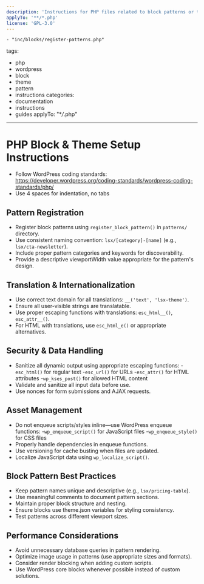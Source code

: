 ```yaml
---
description: 'Instructions for PHP files related to block patterns or theme setup in any LightSpeed WordPress project'
applyTo: '**/*.php'
license: 'GPL-3.0'
---
```


    - "inc/blocks/register-patterns.php"

tags:

-   php
-   wordpress
-   block
-   theme
-   pattern
-   instructions
    categories:
-   documentation
-   instructions
-   guides
    applyTo: "\*_/_.php"

---

# PHP Block & Theme Setup Instructions

-   Follow WordPress coding standards: https://developer.wordpress.org/coding-standards/wordpress-coding-standards/php/
-   Use 4 spaces for indentation, no tabs

## Pattern Registration

-   Register block patterns using `register_block_pattern()` in `patterns/` directory.
-   Use consistent naming convention: `lsx/[category]-[name]` (e.g., `lsx/cta-newsletter`).
-   Include proper pattern categories and keywords for discoverability.
-   Provide a descriptive viewportWidth value appropriate for the pattern's design.

## Translation & Internationalization

-   Use correct text domain for all translations: `__('text', 'lsx-theme')`.
-   Ensure all user-visible strings are translatable.
-   Use proper escaping functions with translations: `esc_html__()`, `esc_attr__()`.
-   For HTML with translations, use `esc_html_e()` or appropriate alternatives.

## Security & Data Handling

-   Sanitize all dynamic output using appropriate escaping functions: -`esc_html()` for regular text -`esc_url()` for URLs -`esc_attr()` for HTML attributes -`wp_kses_post()` for allowed HTML content
-   Validate and sanitize all input data before use.
-   Use nonces for form submissions and AJAX requests.

## Asset Management

-   Do not enqueue scripts/styles inline—use WordPress enqueue functions: -`wp_enqueue_script()` for JavaScript files -`wp_enqueue_style()` for CSS files
-   Properly handle dependencies in enqueue functions.
-   Use versioning for cache busting when files are updated.
-   Localize JavaScript data using `wp_localize_script()`.

## Block Pattern Best Practices

-   Keep pattern names unique and descriptive (e.g., `lsx/pricing-table`).
-   Use meaningful comments to document pattern sections.
-   Maintain proper block structure and nesting.
-   Ensure blocks use theme.json variables for styling consistency.
-   Test patterns across different viewport sizes.

## Performance Considerations

-   Avoid unnecessary database queries in pattern rendering.
-   Optimize image usage in patterns (use appropriate sizes and formats).
-   Consider render blocking when adding custom scripts.
-   Use WordPress core blocks whenever possible instead of custom solutions.
